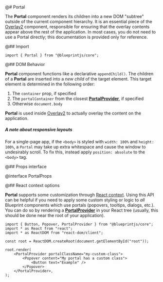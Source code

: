 @# Portal

The **Portal** component renders its children into a new DOM "subtree" outside of the current component
hierarchy. It is an essential piece of the [Overlay2](#core/components/overlay2) component, responsible for
ensuring that the overlay contents appear above the rest of the application. In most cases, you do not
need to use a Portal directly; this documentation is provided only for reference.

@## Import

```tsx
import { Portal } from "@blueprintjs/core";
```

@## DOM Behavior

**Portal** component functions like a declarative `appendChild()`. The children of a **Portal** are inserted into a _new child_ of the target element. This target element is determined in the following order:

1. The `container` prop, if specified
2. The `portalContainer` from the closest [**PortalProvider**](#core/context/portal-provider), if specified
3. Otherwise `document.body`

**Portal** is used inside [Overlay2](#core/components/overlay2) to actually overlay the content on the
application.

<div class="@ns-callout @ns-intent-warning @ns-icon-move @ns-callout-has-body-content">
    <h5 class="@ns-heading">A note about responsive layouts</h5>

For a single-page app, if the `<body>` is styled with `width: 100%` and `height: 100%`, a `Portal`
may take up extra whitespace and cause the window to undesirably scroll. To fix this, instead
apply `position: absolute` to the `<body>` tag.

</div>

@## Props interface

@interface PortalProps

@## React context options

**Portal** supports some customization through [React context](https://react.dev/learn/passing-data-deeply-with-context).
Using this API can be helpful if you need to apply some custom styling or logic to _all_ Blueprint
components which use portals (popovers, tooltips, dialogs, etc.). You can do so by rendering a
[**PortalProvider**](#core/context/portal-provider) in your React tree
(usually, this should be done near the root of your application).

```tsx
import { Button, Popover, PortalProvider } from "@blueprintjs/core";
import * as React from "react";
import * as ReactDOM from "react-dom/client";

const root = ReactDOM.createRoot(document.getElementById("root"));

root.render(
    <PortalProvider portalClassName="my-custom-class">
        <Popover content="My portal has a custom class">
            <Button text="Example" />
        </Popover>
    </PortalProvider>,
);
```

